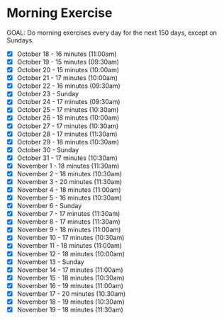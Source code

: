 # Morning Exercise

GOAL: Do morning exercises every day for the next 150 days, except on Sundays.

- [x] October 18 - 16 minutes (11:00am)
- [x] October 19 - 15 minutes (09:30am)
- [x] October 20 - 15 minutes (10:00am)
- [x] October 21 - 17 minutes (10:00am)
- [x] October 22 - 16 minutes (09:30am)
- [x] October 23 - Sunday
- [x] October 24 - 17 minutes (09:30am)
- [x] October 25 - 17 minutes (10:30am)
- [x] October 26 - 18 minutes (10:00am)
- [x] October 27 - 17 minutes (10:30am)
- [x] October 28 - 17 minutes (11:30am)
- [x] October 29 - 18 minutes (10:30am)
- [x] October 30 - Sunday
- [x] October 31 - 17 minutes (10:30am)
- [x] November 1 - 18 minutes (11:30am)
- [x] November 2 - 18 minutes (10:30am)
- [x] November 3 - 20 minutes (11:30am)
- [x] November 4 - 18 minutes (11:00am)
- [x] November 5 - 16 minutes (10:30am)
- [x] November 6 - Sunday
- [x] November 7 - 17 minutes (11:30am)
- [x] November 8 - 17 minutes (11:30am)
- [x] November 9 - 18 minutes (11:00am)
- [x] November 10 - 17 minutes (10:30am)
- [x] November 11 - 18 minutes (11:00am)
- [x] November 12 - 18 minutes (10:00am)
- [x] November 13 - Sunday
- [x] November 14 - 17 minutes (11:00am)
- [x] November 15 - 18 minutes (10:30am)
- [x] November 16 - 19 minutes (11:00am)
- [x] November 17 - 20 minutes (10:30am)
- [x] November 18 - 19 minutes (10:30am)
- [x] November 19 - 18 minutes (11:30am)
